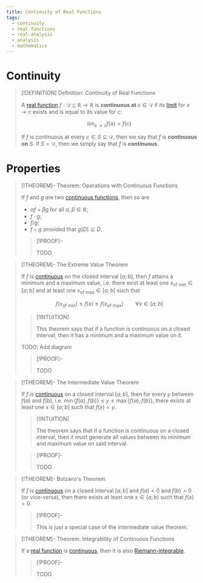 ```yaml
---
title: Continuity of Real Functions
tags:
  - continuity
  - real-functions
  - real-analysis
  - analysis
  - mathematics
---
```


# Continuity

>[!DEFINITION] Definition: Continuity of Real Functions
>
>A [real function](../Functions%20of%20the%20Real%20Numbers.md) $f: \mathcal{D} \subseteq \mathbb{R} \to \mathbb{R}$ is **continuous at** $c \in \mathcal{D}$ if its [limit](Limits/Limits%20of%20Real%20Functions.md) for $x \to c$ exists and is equal to its value for $c$:
>
>$$
>\lim_{x \to c} f(x) = f(c)
>$$
>
>If $f$ is continuous at every $c \in S \subseteq \mathcal{D}$, then we say that $f$ is **continuous on** $S$. If $S = \mathcal{D}$, then we simply say that $f$ is **continuous**.
>

# Properties

>[!THEOREM]- Theorem: Operations with Continuous Functions
>
>If $f$ and $g$ are two [continuous functions](Continuity.md), then so are
>- $\alpha f + \beta g$ for all $\alpha,\beta \in \mathbb{R}$;
>- $f \cdot g$;
>- $f / g$;
>- $f \circ g$ provided that $g(D) \subseteq D$.
>
>>[!PROOF]-
>>
>>TODO
>>
>

>[!THEOREM]- The Extreme Value Theorem
>
>If $f$ is [continuous](Continuity.md) on the closed interval $[a;b]$, then $f$ attains a minimum and a maximum value, i.e. there exist at least one $x_{\text{of min}} \in [a;b]$ and at least one $x_{\text{of max}} \in [a;b]$ such that
>
>$$
>f(x_{\text{of min}}) \le f(x) \le f(x_{\text{of max}}) \qquad \forall x \in [a;b]
>$$
>
>>[!INTUITION]
>>
>>This theorem says that if a function is continuous on a closed interval, then it has a minimum and a maximum value on it.
>>
>
>TODO: Add diagram
>
>>[!PROOF]-
>>
>>TODO
>>
>

>[!THEOREM]- The Intermediate Value Theorem
>
>If $f$ is [continuous](Continuity.md) on a closed interval $[a;b]$, then for every $y$ between $f(a)$ and $f(b)$, i.e. $\min\{f(a), f(b)\} \le y \le \max\{f(a), f(b)\}$, there exists at least one $x \in [a;b]$ such that $f(x) = y$.
>
>>[!INTUITION]
>>
>>The theorem says that if a function is continuous on a closed interval, then it must generate all values between its minimum and maximum value on said interval.
>>
>
>>[!PROOF]-
>>
>>TODO
>>
>

>[!THEOREM]- Bolzano's Theorem
>
>If $f$ is [continuous](Continuity.md) on a closed interval $[a;b]$ and $f(a) \lt 0$ and $f(b) \gt 0$ (or vice-versa), then there exists at least one $x \in (a;b)$ such that $f(x) = 0$.
>
>>[!PROOF]-
>>
>>This is just a special case of the intermediate value theorem.
>>
>

>[!THEOREM]- Theorem: Integrability of Continuous Functions
>
>If a [real function](../Functions%20of%20the%20Real%20Numbers.md#Real%20Functions) is [continuous](Continuity.md), then it is also [Riemann-integrable](Integration/Definite%20Integrals.md).
>
>>[!PROOF]-
>>
>>TODO
>>
>

